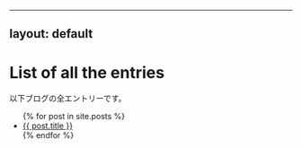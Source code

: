 
---
<!-- -*- coding: utf-8 -*- -->
layout: default
---

# List of all the entries

以下ブログの全エントリーです。

<ul>
  {% for post in site.posts %}
      <li>
            <a href="{{ post.url }}">{{ post.title }}</a>
      </li>
{% endfor %}
 </ul>


